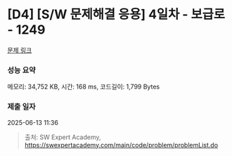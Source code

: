# [D4] [S/W 문제해결 응용] 4일차 - 보급로 - 1249 

[문제 링크](https://swexpertacademy.com/main/code/problem/problemDetail.do?contestProbId=AV15QRX6APsCFAYD) 

### 성능 요약

메모리: 34,752 KB, 시간: 168 ms, 코드길이: 1,799 Bytes

### 제출 일자

2025-06-13 11:36



> 출처: SW Expert Academy, https://swexpertacademy.com/main/code/problem/problemList.do
